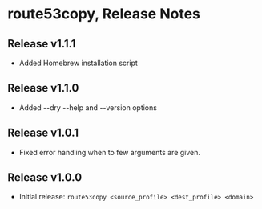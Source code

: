 # route53copy, Release Notes

## Release v1.1.1

* Added Homebrew installation script

## Release v1.1.0

* Added --dry --help and --version options

## Release v1.0.1

* Fixed error handling when to few arguments are given.

## Release v1.0.0

* Initial release: `route53copy <source_profile> <dest_profile> <domain>`
